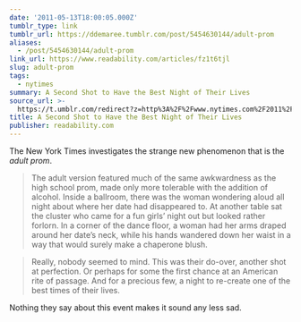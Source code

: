 ```yaml
---
date: '2011-05-13T18:00:05.000Z'
tumblr_type: link
tumblr_url: https://ddemaree.tumblr.com/post/5454630144/adult-prom
aliases:
  - /post/5454630144/adult-prom
link_url: https://www.readability.com/articles/fz1t6tjl
slug: adult-prom
tags:
  - nytimes
summary: A Second Shot to Have the Best Night of Their Lives
source_url: >-
  https://t.umblr.com/redirect?z=http%3A%2F%2Fwww.nytimes.com%2F2011%2F05%2F12%2Fus%2F12prom.html&t=ZWU4MmZmMjg2MzIwY2E4OGY5YTIwOWYwODIxODA1NWYzYjViMzk3Ziw1NDU0NjMwMTQ0&b=t%3AZwnU0JNPe2gtl9NEucydUA&p=https%3A%2F%2Fddemaree.tumblr.com%2Fpost%2F5454630144%2Fadult-prom&m=1&ts=1610235744
title: A Second Shot to Have the Best Night of Their Lives
publisher: readability.com
---
```


The New York Times investigates the strange new phenomenon that is the _adult prom_.

> The adult version featured much of the same awkwardness as the high school prom, made only more tolerable with the addition of alcohol. Inside a ballroom, there was the woman wondering aloud all night about where her date had disappeared to. At another table sat the cluster who came for a fun girls’ night out but looked rather forlorn. In a corner of the dance floor, a woman had her arms draped around her date’s neck, while his hands wandered down her waist in a way that would surely make a chaperone blush.

> Really, nobody seemed to mind. This was their do-over, another shot at perfection. Or perhaps for some the first chance at an American rite of passage. And for a precious few, a night to re-create one of the best times of their lives.

Nothing they say about this event makes it sound any less sad.